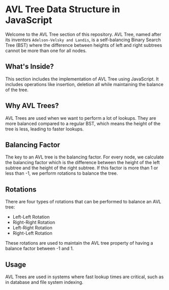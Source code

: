 # AVL Tree Data Structure in JavaScript

Welcome to the AVL Tree section of this repository. AVL Tree, named after its inventors `Adelson-Velsky and Landis`, is a self-balancing Binary Search Tree (BST) where the difference between heights of left and right subtrees cannot be more than one for all nodes.

## What's Inside?

This section includes the implementation of AVL Tree using JavaScript. It includes operations like insertion, deletion all while maintaining the balance of the tree.

## Why AVL Trees?

AVL Trees are used when we want to perform a lot of lookups. They are more balanced compared to a regular BST, which means the height of the tree is less, leading to faster lookups. 

## Balancing Factor

The key to an AVL tree is the balancing factor. For every node, we calculate the balancing factor which is the difference between the height of the left subtree and the height of the right subtree. If this factor is more than 1 or less than -1, we perform rotations to balance the tree.

## Rotations

There are four types of rotations that can be performed to balance an AVL tree:

- Left-Left Rotation
- Right-Right Rotation
- Left-Right Rotation
- Right-Left Rotation

These rotations are used to maintain the AVL tree property of having a balance factor between -1 and 1.

## Usage

AVL Trees are used in systems where fast lookup times are critical, such as in database and file system indexing.
